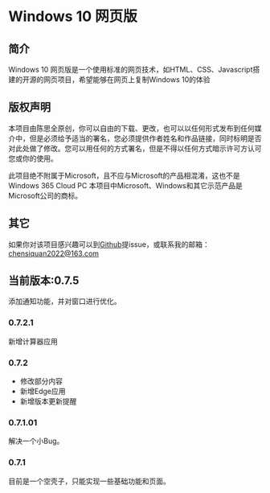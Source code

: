 # Windows 10 网页版
## 简介
Windows 10 网页版是一个使用标准的网页技术，如HTML、CSS、Javascript搭建的开源的网页项目，希望能够在网页上复制Windows 10的体验
## 版权声明
本项目由陈思全原创，你可以自由的下载、更改，也可以以任何形式发布到任何媒介中，但是必须给予适当的署名，您必须提供作者姓名和作品链接，同时标明是否对此处做了修改。您可以用任何的方式署名，但是不得以任何方式暗示许可方认可您或你的使用。</p>
此项目绝不附属于Microsoft，且不应与Microsoft的产品相混淆，这也不是Windows 365 Cloud PC
本项目中Microsoft、Windows和其它示范产品是Microsoft公司的商标。
## 其它
如果你对该项目感兴趣可以到<a target="_blank" href="https://github.com/siquan001/Win10online">Github</a>提issue，或联系我的邮箱：chensiquan2022@163.com
## 当前版本:0.7.5
添加通知功能，并对窗口进行优化。
### 0.7.2.1
新增计算器应用
### 0.7.2
- 修改部分内容
- 新增Edge应用
- 新增版本更新提醒
### 0.7.1.01
解决一个小Bug。
### 0.7.1
目前是一个空壳子，只能实现一些基础功能和页面。
